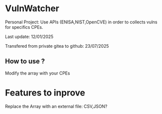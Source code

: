 # VulnWatcher
Personal Project: Use APIs (ENISA,NIST,OpenCVE) in order to collects vulns for specifics CPEs.

Last update: 12/01/2025


Transfered from private gitea to github: 23/07/2025

## How to use ?
Modify the array with your CPEs


# Features  to inprove 
Replace the Array with an external file: CSV,JSON?
